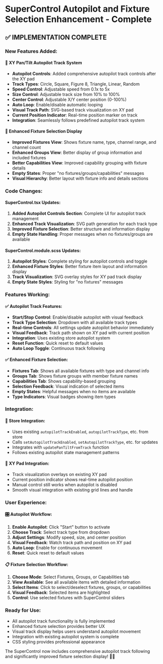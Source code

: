 # SuperControl Autopilot and Fixture Selection Enhancement - Complete

## ✅ IMPLEMENTATION COMPLETE

### New Features Added:

#### 🎯 XY Pan/Tilt Autopilot Track System
- **Autopilot Controls**: Added comprehensive autopilot track controls after the XY pad
- **Track Types**: Circle, Square, Figure 8, Triangle, Linear, Random
- **Speed Control**: Adjustable speed from 0.1x to 5x
- **Size Control**: Adjustable track size from 10% to 100%
- **Center Control**: Adjustable X/Y center position (0-100%)
- **Auto Loop**: Enable/disable automatic looping
- **Visual Track Path**: SVG-based track visualization on XY pad
- **Current Position Indicator**: Real-time position marker on track
- **Integration**: Seamlessly follows predefined autopilot track system

#### 🔧 Enhanced Fixture Selection Display
- **Improved Fixtures View**: Shows fixture name, type, channel range, and channel count
- **Enhanced Groups View**: Better display of group information and included fixtures
- **Better Capabilities View**: Improved capability grouping with fixture details
- **Empty States**: Proper "no fixtures/groups/capabilities" messages
- **Visual Hierarchy**: Better layout with fixture info and details sections

### Code Changes:

#### SuperControl.tsx Updates:
1. **Added Autopilot Controls Section**: Complete UI for autopilot track management
2. **Enhanced Track Visualization**: SVG path generation for each track type
3. **Improved Fixture Selection**: Better structure and information display
4. **Empty State Handling**: Proper messages when no fixtures/groups are available

#### SuperControl.module.scss Updates:
1. **Autopilot Styles**: Complete styling for autopilot controls and toggle
2. **Enhanced Fixture Styles**: Better fixture item layout and information display
3. **Track Visualization**: SVG overlay styles for XY pad track display
4. **Empty State Styles**: Styling for "no fixtures" messages

### Features Working:

#### ✅ Autopilot Track Features:
- **Start/Stop Control**: Enable/disable autopilot with visual feedback
- **Track Type Selection**: Dropdown with all available track types
- **Real-time Controls**: All settings update autopilot behavior immediately
- **Visual Feedback**: Track path shown on XY pad with current position
- **Integration**: Uses existing store autopilot system
- **Reset Function**: Quick reset to default values
- **Auto Loop Toggle**: Continuous track following

#### ✅ Enhanced Fixture Selection:
- **Fixtures Tab**: Shows all available fixtures with type and channel info
- **Groups Tab**: Shows fixture groups with member fixture names
- **Capabilities Tab**: Shows capability-based grouping
- **Selection Feedback**: Visual indication of selected items
- **Empty States**: Helpful messages when no items are available
- **Type Indicators**: Visual badges showing item types

### Integration:

#### 🔗 Store Integration:
- Uses existing `autopilotTrackEnabled`, `autopilotTrackType`, etc. from store
- Calls `setAutopilotTrackEnabled`, `setAutopilotTrackType`, etc. for updates
- Integrates with `updatePanTiltFromTrack` function
- Follows existing autopilot state management patterns

#### 🔗 XY Pad Integration:
- Track visualization overlays on existing XY pad
- Current position indicator shows real-time autopilot position
- Manual control still works when autopilot is disabled
- Smooth visual integration with existing grid lines and handle

### User Experience:

#### 🎛️ Autopilot Workflow:
1. **Enable Autopilot**: Click "Start" button to activate
2. **Choose Track**: Select track type from dropdown
3. **Adjust Settings**: Modify speed, size, and center position
4. **Visual Feedback**: Watch track path and position on XY pad
5. **Auto Loop**: Enable for continuous movement
6. **Reset**: Quick reset to default values

#### 📋 Fixture Selection Workflow:
1. **Choose Mode**: Select Fixtures, Groups, or Capabilities tab
2. **View Available**: See all available items with detailed information
3. **Select Items**: Click to select/deselect fixtures, groups, or capabilities
4. **Visual Feedback**: Selected items are highlighted
5. **Control**: Use selected fixtures with SuperControl sliders

### Ready for Use:
- All autopilot track functionality is fully implemented
- Enhanced fixture selection provides better UX
- Visual track display helps users understand autopilot movement
- Integration with existing autopilot system is complete
- CSS styling provides professional appearance

The SuperControl now includes comprehensive autopilot track following and significantly improved fixture selection display! 🎯✨
